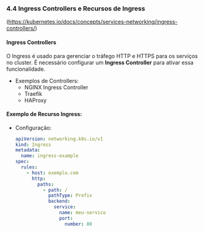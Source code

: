 ### **4.4 Ingress Controllers e Recursos de Ingress**
(https://kubernetes.io/docs/concepts/services-networking/ingress-controllers/)
#### **Ingress Controllers**
O Ingress é usado para gerenciar o tráfego HTTP e HTTPS para os serviços no cluster. É necessário configurar um **Ingress Controller** para ativar essa funcionalidade.

- Exemplos de Controllers:
  - NGINX Ingress Controller
  - Traefik
  - HAProxy  

#### **Exemplo de Recurso Ingress:**
- Configuração:  
  ```yaml
  apiVersion: networking.k8s.io/v1
  kind: Ingress
  metadata:
    name: ingress-example
  spec:
    rules:
      - host: exemplo.com
        http:
          paths:
            - path: /
              pathType: Prefix
              backend:
                service:
                  name: meu-servico
                  port:
                    number: 80
  ```
